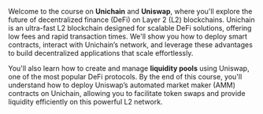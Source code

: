 Welcome to the course on **Unichain** and **Uniswap**, where you'll explore the future of decentralized finance (DeFi) on Layer 2 (L2) blockchains. Unichain is an ultra-fast L2 blockchain designed for scalable DeFi solutions, offering low fees and rapid transaction times. We'll show you how to deploy smart contracts, interact with Unichain’s network, and leverage these advantages to build decentralized applications that scale effortlessly.

You'll also learn how to create and manage **liquidity pools** using Uniswap, one of the most popular DeFi protocols. By the end of this course, you'll understand how to deploy Uniswap’s automated market maker (AMM) contracts on Unichain, allowing you to facilitate token swaps and provide liquidity efficiently on this powerful L2 network.